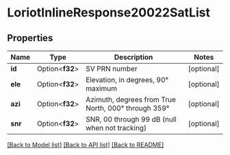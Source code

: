 # LoriotInlineResponse20022SatList

## Properties

Name | Type | Description | Notes
------------ | ------------- | ------------- | -------------
**id** | Option<**f32**> | SV PRN number | [optional]
**ele** | Option<**f32**> | Elevation, in degrees, 90° maximum | [optional]
**azi** | Option<**f32**> | Azimuth, degrees from True North, 000° through 359° | [optional]
**snr** | Option<**f32**> | SNR, 00 through 99 dB (null when not tracking) | [optional]

[[Back to Model list]](../README.md#documentation-for-models) [[Back to API list]](../README.md#documentation-for-api-endpoints) [[Back to README]](../README.md)


